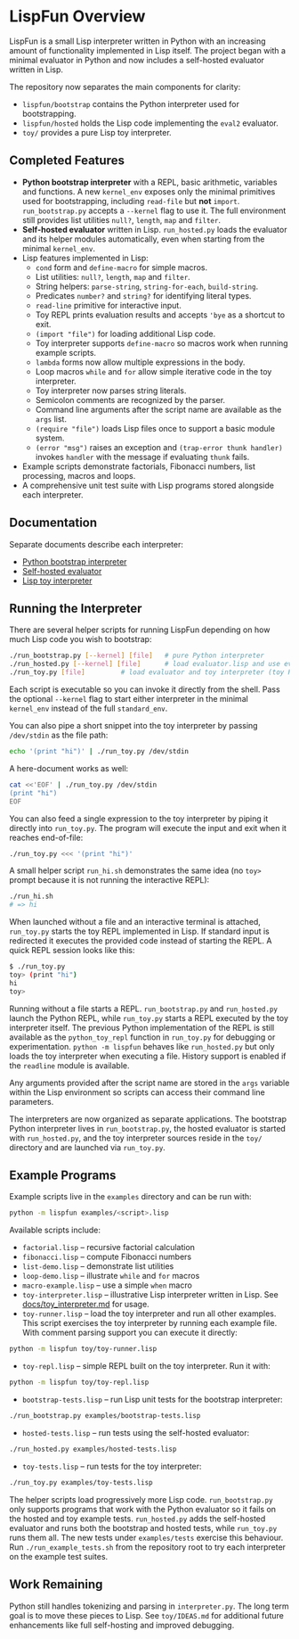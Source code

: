 # LispFun Overview

LispFun is a small Lisp interpreter written in Python with an increasing amount of functionality implemented in Lisp itself. The project began with a minimal evaluator in Python and now includes a self-hosted evaluator written in Lisp.

The repository now separates the main components for clarity:

- `lispfun/bootstrap` contains the Python interpreter used for bootstrapping.
- `lispfun/hosted` holds the Lisp code implementing the `eval2` evaluator.
- `toy/` provides a pure Lisp toy interpreter.

## Completed Features

 - **Python bootstrap interpreter** with a REPL, basic arithmetic, variables and functions. A new `kernel_env` exposes only the minimal primitives used for bootstrapping, including `read-file` but **not** `import`. `run_bootstrap.py` accepts a `--kernel` flag to use it. The full environment still provides list utilities `null?`, `length`, `map` and `filter`.
 - **Self-hosted evaluator** written in Lisp. `run_hosted.py` loads the evaluator and its helper modules automatically, even when starting from the minimal `kernel_env`.
- Lisp features implemented in Lisp:
  - `cond` form and `define-macro` for simple macros.
  - List utilities: `null?`, `length`, `map` and `filter`.
  - String helpers: `parse-string`, `string-for-each`, `build-string`.
  - Predicates `number?` and `string?` for identifying literal types.
  - `read-line` primitive for interactive input.
  - Toy REPL prints evaluation results and accepts `'bye` as a shortcut to exit.
  - `(import "file")` for loading additional Lisp code.
  - Toy interpreter supports `define-macro` so macros work when running example scripts.
  - `lambda` forms now allow multiple expressions in the body.
  - Loop macros `while` and `for` allow simple iterative code in the toy interpreter.
  - Toy interpreter now parses string literals.
  - Semicolon comments are recognized by the parser.
  - Command line arguments after the script name are available as the `args` list.
  - `(require "file")` loads Lisp files once to support a basic module system.
  - `(error "msg")` raises an exception and `(trap-error thunk handler)`
    invokes `handler` with the message if evaluating `thunk` fails.
- Example scripts demonstrate factorials, Fibonacci numbers, list processing, macros and loops.
- A comprehensive unit test suite with Lisp programs stored alongside each interpreter.

## Documentation

Separate documents describe each interpreter:

- [Python bootstrap interpreter](docs/bootstrap_interpreter.md)
- [Self-hosted evaluator](docs/self_hosted_evaluator.md)
- [Lisp toy interpreter](docs/toy_interpreter.md)

## Running the Interpreter

There are several helper scripts for running LispFun depending on how much Lisp code
you wish to bootstrap:

```bash
./run_bootstrap.py [--kernel] [file]   # pure Python interpreter
./run_hosted.py [--kernel] [file]      # load evaluator.lisp and use eval2
./run_toy.py [file]         # load evaluator and toy interpreter (toy REPL)
```
Each script is executable so you can invoke it directly from the shell.
Pass the optional ``--kernel`` flag to start either interpreter in the
minimal ``kernel_env`` instead of the full ``standard_env``.

You can also pipe a short snippet into the toy interpreter by passing
`/dev/stdin` as the file path:

```bash
echo '(print "hi")' | ./run_toy.py /dev/stdin
```

A here-document works as well:

```bash
cat <<'EOF' | ./run_toy.py /dev/stdin
(print "hi")
EOF
```

You can also feed a single expression to the toy interpreter by piping it
directly into `run_toy.py`. The program will execute the input and exit
when it reaches end-of-file:

```bash
./run_toy.py <<< '(print "hi")'
```

A small helper script `run_hi.sh` demonstrates the same idea (no `toy>` prompt
because it is not running the interactive REPL):

```bash
./run_hi.sh
# => hi
```

When launched without a file and an interactive terminal is attached,
`run_toy.py` starts the toy REPL implemented in Lisp. If standard input is redirected it
executes the provided code instead of starting the REPL.  A quick REPL
session looks like this:

```bash
$ ./run_toy.py
toy> (print "hi")
hi
toy>
```

Running without a file starts a REPL. `run_bootstrap.py` and `run_hosted.py`
launch the Python REPL, while `run_toy.py` starts a REPL executed by the toy
interpreter itself. The previous Python implementation of the REPL is still
available as the `python_toy_repl` function in `run_toy.py` for debugging or
experimentation.
`python -m lispfun` behaves like `run_hosted.py` but only loads the toy
interpreter when executing a file. History support is enabled if the `readline`
module is available.

Any arguments provided after the script name are stored in the `args` variable
within the Lisp environment so scripts can access their command line parameters.

The interpreters are now organized as separate applications. The bootstrap
Python interpreter lives in `run_bootstrap.py`, the hosted evaluator is started
with `run_hosted.py`, and the toy interpreter sources reside in the `toy/`
directory and are launched via `run_toy.py`.

## Example Programs

Example scripts live in the `examples` directory and can be run with:

```bash
python -m lispfun examples/<script>.lisp
```

Available scripts include:

- `factorial.lisp` – recursive factorial calculation
- `fibonacci.lisp` – compute Fibonacci numbers
- `list-demo.lisp` – demonstrate list utilities
- `loop-demo.lisp` – illustrate `while` and `for` macros
- `macro-example.lisp` – use a simple `when` macro
- `toy-interpreter.lisp` – illustrative Lisp interpreter written in Lisp. See [docs/toy_interpreter.md](docs/toy_interpreter.md) for usage.
- `toy-runner.lisp` – load the toy interpreter and run all other examples.
  This script exercises the toy interpreter by running each example file.
  With comment parsing support you can execute it directly:

```bash
python -m lispfun toy/toy-runner.lisp
```
- `toy-repl.lisp` – simple REPL built on the toy interpreter. Run it with:

```bash
python -m lispfun toy/toy-repl.lisp
```
- `bootstrap-tests.lisp` – run Lisp unit tests for the bootstrap interpreter:

```bash
./run_bootstrap.py examples/bootstrap-tests.lisp
```
- `hosted-tests.lisp` – run tests using the self-hosted evaluator:

```bash
./run_hosted.py examples/hosted-tests.lisp
```
- `toy-tests.lisp` – run tests for the toy interpreter:

```bash
./run_toy.py examples/toy-tests.lisp
```

The helper scripts load progressively more Lisp code. `run_bootstrap.py`
only supports programs that work with the Python evaluator so it fails on
the hosted and toy example tests. `run_hosted.py` adds the self-hosted
evaluator and runs both the bootstrap and hosted tests, while `run_toy.py`
runs them all. The new tests under `examples/tests` exercise this behaviour.
Run `./run_example_tests.sh` from the repository root to try each interpreter on the example test suites.


## Work Remaining

Python still handles tokenizing and parsing in `interpreter.py`. The long term goal is to move these pieces to Lisp. See `toy/IDEAS.md` for additional future enhancements like full self-hosting and improved debugging.

